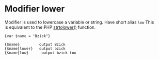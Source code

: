 Modifier lower
==============

Modifier is used to lowercase a variable or string. Have short alias `low`
This is equivalent to the PHP [strtolower()](http://docs.php.net/lower) function.

```smarty
{var $name = "Bzick"}

{$name}         output Bzick
{$name|lower}   output bzick
{$name|low}      output bzick too
```
